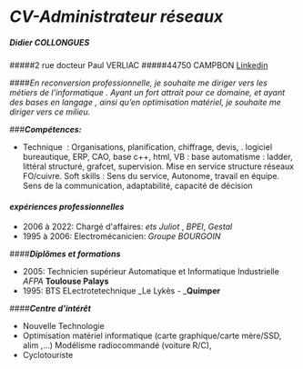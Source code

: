 # *CV-Administrateur réseaux*

##### _Didier COLLONGUES_
#####2 rue docteur Paul VERLIAC
#####44750 CAMPBON
[ Linkedin ](Shttps://www.linkedin.com/in/didier-collongues-6a40b6138/)

[](https://avatars.githubusercontent.com/u/183508996?v=4)


####_En reconversion professionnelle, je souhaite me diriger vers les métiers de l'informatique . Ayant un fort attrait pour ce domaine,  et ayant des bases  en langage  , ainsi qu’en optimisation matériel,  je souhaite  me diriger vers ce milieu._



###**_Compétences:_**
- Technique  : Organisations, planification, chiffrage, devis, . logiciel bureautique, ERP, CAO,  base c++, html, VB : base automatisme :  ladder, littéral structuré, grafcet, supervision.
Mise en service structure réseaux FO/cuivre.
Soft skills : Sens du service, Autonome, travail en équipe. Sens de la communication, adaptabilité, capacité de décision


#### **_expériences professionnelles_**
- 2006 à 2022: Chargé d'affaires: _ets Juliot_ , _BPEI_, _Gestal_
- 1995 à 2006: Electromécanicien: _Groupe BOURGOIN_


####**_Diplômes et formations_**
- 2005: Technicien supérieur Automatique et Informatique Industrielle  _AFPA_ **Toulouse Palays**
- 1995: BTS ELectrotetechnique _Le Lykès - _**Quimper**


####**_Centre d'intérêt_**
- Nouvelle Technologie
- Optimisation matériel informatique (carte graphique/carte mère/SSD, alim ,...) 
Modélisme radiocommandé (voiture R/C),
- Cyclotouriste